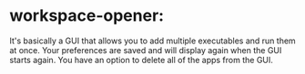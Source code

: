 # workspace-opener: 

It's basically a GUI that allows you to add multiple executables and run them at once.
Your preferences are saved and will display again when the GUI starts again.
You have an option to delete all of the apps from the GUI.

